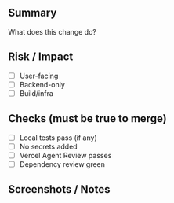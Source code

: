 ## Summary
What does this change do?

## Risk / Impact
- [ ] User-facing
- [ ] Backend-only
- [ ] Build/infra

## Checks (must be true to merge)
- [ ] Local tests pass (if any)
- [ ] No secrets added
- [ ] Vercel Agent Review passes
- [ ] Dependency review green

## Screenshots / Notes